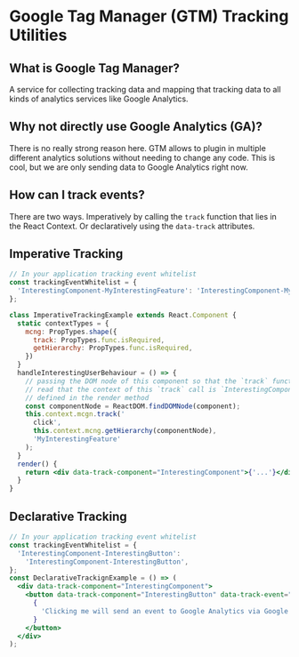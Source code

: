 # Google Tag Manager (GTM) Tracking Utilities

## What is Google Tag Manager?

A service for collecting tracking data and mapping that tracking data to all
kinds of analytics services like Google Analytics.

## Why not directly use Google Analytics (GA)?

There is no really strong reason here. GTM allows to plugin in multiple
different analytics solutions without needing to change any code. This is
cool, but we are only sending data to Google Analytics right now.

## How can I track events?

There are two ways. Imperatively by calling the `track` function that lies
in the React Context. Or declaratively using the `data-track` attributes.

## Imperative Tracking

```jsx
// In your application tracking event whitelist
const trackingEventWhitelist = {
  'InterestingComponent-MyInterestingFeature': 'InterestingComponent-MyInterestingFeature',
};

class ImperativeTrackingExample extends React.Component {
  static contextTypes = {
    mcng: PropTypes.shape({
      track: PropTypes.func.isRequired,
      getHierarchy: PropTypes.func.isRequired,
    })
  }
  handleInterestingUserBehaviour = () => {
    // passing the DOM node of this component so that the `track` function can
    // read that the context of this `track` call is `InterestingComponent` as
    // defined in the render method
    const componentNode = ReactDOM.findDOMNode(component);
    this.context.mcgn.track('
      click',
      this.context.mcng.getHierarchy(componentNode),
      'MyInterestingFeature'
    );
  }
  render() {
    return <div data-track-component="InterestingComponent">{'...'}</div>
  }
}
```

## Declarative Tracking

```jsx
// In your application tracking event whitelist
const trackingEventWhitelist = {
  'InterestingComponent-InterestingButton':
    'InterestingComponent-InterestingButton',
};
const DeclarativeTrackignExample = () => (
  <div data-track-component="InterestingComponent">
    <button data-track-component="InterestingButton" data-track-event="click">
      {
        'Clicking me will send an event to Google Analytics via Google Tag Manager'
      }
    </button>
  </div>
);
```
